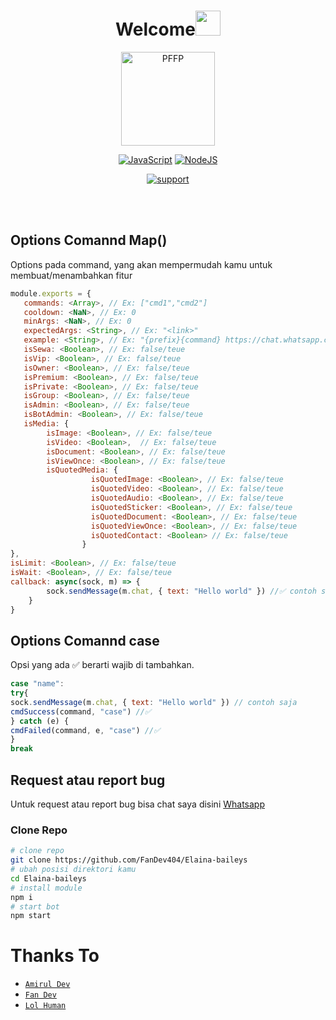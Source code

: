 <h1 align="center">Welcome<img src="https://user-images.githubusercontent.com/1303154/88677602-1635ba80-d120-11ea-84d8-d263ba5fc3c0.gif" width="40px" alt=""><br></h1>
<div align="center">
<img src="https://b.top4top.io/p_2703z7ttn0.jpg" width="150" height="150" border="0" alt="PFFP">


[![JavaScript](https://img.shields.io/badge/JavaScript-d6cc0f?style=for-the-badge&logo=javascript&logoColor=white)](https://javascript.com) [![NodeJS](https://img.shields.io/badge/Node.js-43853D?style=for-the-badge&logo=node.js&logoColor=white)](https://nodejs.org/)

<a href="https://chat.whatsapp.com/DGsLvU2b2IKGsukJJVCaXc"> <img src="https://img.shields.io/badge/whatsapp-Support_Group-blue?style=social&logo=whatsapp" alt="support" /></a>

</div><br />
<br />

## Options Comannd Map() 

Options pada command, yang akan mempermudah kamu untuk membuat/menambahkan fitur<br />

```js
module.exports = {
   commands: <Array>, // Ex: ["cmd1","cmd2"]
   cooldown: <NaN>, // Ex: 0
   minArgs: <NaN>, // Ex: 0
   expectedArgs: <String>, // Ex: "<link>"
   example: <String>, // Ex: "{prefix}{command} https://chat.whatsapp.com/xxxxxxxxxx"
   isSewa: <Boolean>, // Ex: false/teue
   isVip: <Boolean>, // Ex: false/teue
   isOwner: <Boolean>, // Ex: false/teue
   isPremium: <Boolean>, // Ex: false/teue
   isPrivate: <Boolean>, // Ex: false/teue
   isGroup: <Boolean>, // Ex: false/teue
   isAdmin: <Boolean>, // Ex: false/teue
   isBotAdmin: <Boolean>, // Ex: false/teue
   isMedia: {
        isImage: <Boolean>, // Ex: false/teue
        isVideo: <Boolean>,  // Ex: false/teue
        isDocument: <Boolean>, // Ex: false/teue
        isViewOnce: <Boolean>, // Ex: false/teue
        isQuotedMedia: {
		       	  isQuotedImage: <Boolean>, // Ex: false/teue
				  isQuotedVideo: <Boolean>, // Ex: false/teue
			      isQuotedAudio: <Boolean>, // Ex: false/teue
			      isQuotedSticker: <Boolean>, // Ex: false/teue
			      isQuotedDocument: <Boolean>, // Ex: false/teue
			      isQuotedViewOnce: <Boolean>, // Ex: false/teue
			      isQuotedContact: <Boolean> // Ex: false/teue
				}
},
isLimit: <Boolean>, // Ex: false/teue
isWait: <Boolean>, // Ex: false/teue
callback: async(sock, m) => {
        sock.sendMessage(m.chat, { text: "Hello world" }) //✅ contoh saja
    }
}
```

## Options Comannd case

Opsi yang ada ✅ berarti wajib di tambahkan.<br />

```js
case "name": 
try{
sock.sendMessage(m.chat, { text: "Hello world" }) // contoh saja
cmdSuccess(command, "case") //✅
} catch (e) {
cmdFailed(command, e, "case") //✅
}
break
```


## Request atau report bug

Untuk request atau report bug bisa chat saya disini [Whatsapp](https://wa.me/62895623764600)


### Clone Repo

```bash
# clone repo
git clone https://github.com/FanDev404/Elaina-baileys
# ubah posisi direktori kamu
cd Elaina-baileys
# install module
npm i
# start bot
npm start
```

# Thanks To

-   [`Amirul Dev`](https://github.com/amiruldev20)
-   [`Fan Dev`](https://github.com/FanDev404)
-   [`Lol Human`](https://github.com/LoL-Human)
